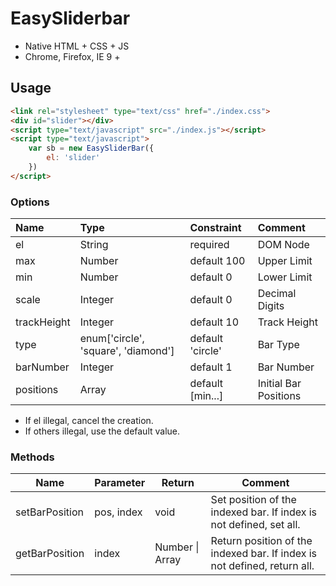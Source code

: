 # EasySliderbar

* Native HTML + CSS + JS
* Chrome, Firefox, IE 9 +

## Usage

```html
<link rel="stylesheet" type="text/css" href="./index.css">
<div id="slider"></div>
<script type="text/javascript" src="./index.js"></script>
<script type="text/javascript">
	var sb = new EasySliderBar({
		el: 'slider'
	})
</script>
```



### Options

| Name        | Type                                | Constraint       | Comment               |
| :---------- | :---------------------------------- | :--------------- | :-------------------- |
| el          | String                              | required         | DOM Node              |
| max         | Number                              | default 100      | Upper Limit           |
| min         | Number                              | default 0        | Lower Limit           |
| scale       | Integer                             | default 0        | Decimal Digits        |
| trackHeight | Integer                             | default 10       | Track Height          |
| type        | enum['circle', 'square', 'diamond'] | default 'circle' | Bar Type              |
| barNumber   | Integer                             | default 1        | Bar Number            |
| positions   | Array                               | default [min...] | Initial Bar Positions |

* If el illegal, cancel the creation.
* If others  illegal, use the default value.



### Methods

| Name           | Parameter  | Return          | Comment                                  |
| -------------- | ---------- | --------------- | ---------------------------------------- |
| setBarPosition | pos, index | void            | Set position of the indexed bar. If index is not defined, set all. |
| getBarPosition | index      | Number \| Array | Return position of the indexed bar. If index is not defined, return all. |